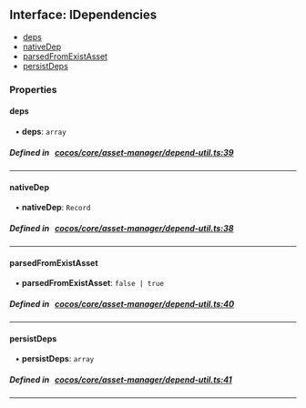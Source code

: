 ## Interface: IDependencies

- [deps](#deps)
- [nativeDep](#nativeDep)
- [parsedFromExistAsset](#parsedFromExistAsset)
- [persistDeps](#persistDeps)

### Properties

#### deps

<div style="margin-left: 10px;">


• **deps**: ``array``

</div>


##### Defined in &nbsp;   [cocos/core/asset-manager/depend-util.ts:39](https://github.com/cocos-creator/engine/blob/c7bf6b8a9/cocos/core/asset-manager/depend-util.ts#L39)&nbsp;

___
#### nativeDep

<div style="margin-left: 10px;">


• **nativeDep**: ``Record``

</div>


##### Defined in &nbsp;   [cocos/core/asset-manager/depend-util.ts:38](https://github.com/cocos-creator/engine/blob/c7bf6b8a9/cocos/core/asset-manager/depend-util.ts#L38)&nbsp;

___
#### parsedFromExistAsset

<div style="margin-left: 10px;">


• **parsedFromExistAsset**: ``false | true``

</div>


##### Defined in &nbsp;   [cocos/core/asset-manager/depend-util.ts:40](https://github.com/cocos-creator/engine/blob/c7bf6b8a9/cocos/core/asset-manager/depend-util.ts#L40)&nbsp;

___
#### persistDeps

<div style="margin-left: 10px;">


• **persistDeps**: ``array``

</div>


##### Defined in &nbsp;   [cocos/core/asset-manager/depend-util.ts:41](https://github.com/cocos-creator/engine/blob/c7bf6b8a9/cocos/core/asset-manager/depend-util.ts#L41)&nbsp;

___
